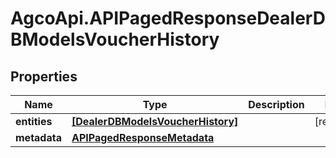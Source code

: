 # AgcoApi.APIPagedResponseDealerDBModelsVoucherHistory

## Properties

Name | Type | Description | Notes
------------ | ------------- | ------------- | -------------
**entities** | [**[DealerDBModelsVoucherHistory]**](DealerDBModelsVoucherHistory.md) |  | [readonly] 
**metadata** | [**APIPagedResponseMetadata**](APIPagedResponseMetadata.md) |  | 


